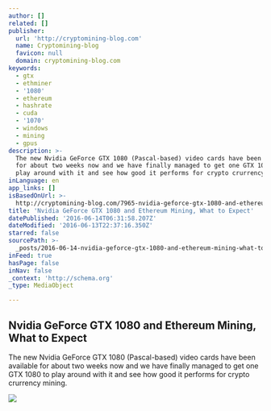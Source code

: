 ```yaml
---
author: []
related: []
publisher:
  url: 'http://cryptomining-blog.com'
  name: Cryptomining-blog
  favicon: null
  domain: cryptomining-blog.com
keywords:
  - gtx
  - ethminer
  - '1080'
  - ethereum
  - hashrate
  - cuda
  - '1070'
  - windows
  - mining
  - gpus
description: >-
  The new Nvidia GeForce GTX 1080 (Pascal-based) video cards have been available
  for about two weeks now and we have finally managed to get one GTX 1080 to
  play around with it and see how good it performs for crypto crurrency mining.
inLanguage: en
app_links: []
isBasedOnUrl: >-
  http://cryptomining-blog.com/7965-nvidia-geforce-gtx-1080-and-ethereum-mining-what-to-expect/
title: 'Nvidia GeForce GTX 1080 and Ethereum Mining, What to Expect'
datePublished: '2016-06-14T06:31:58.207Z'
dateModified: '2016-06-13T22:37:16.350Z'
starred: false
sourcePath: >-
  _posts/2016-06-14-nvidia-geforce-gtx-1080-and-ethereum-mining-what-to-expect.md
inFeed: true
hasPage: false
inNav: false
_context: 'http://schema.org'
_type: MediaObject

---
```

<article style=""><h1>Nvidia GeForce GTX 1080 and Ethereum Mining, What to Expect</h1><p>The new Nvidia GeForce GTX 1080 (Pascal-based) video cards have been available for about two weeks now and we have finally managed to get one GTX 1080 to play around with it and see how good it performs for crypto crurrency mining.</p><img src="http://cryptomining-blog.com/wp-content/uploads/2016/06/nvidia-geforce-gtx-1080-580x340.jpg" /></article>